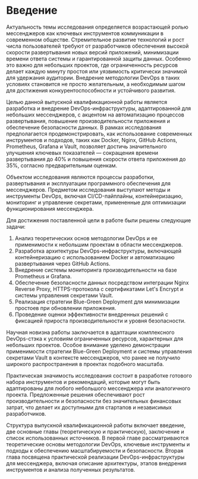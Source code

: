 # Введение

Актуальность темы исследования определяется возрастающей ролью мессенджеров как ключевых инструментов коммуникации в современном обществе. Стремительное развитие технологий и рост числа пользователей требуют от разработчиков обеспечения высокой скорости развертывания новых версий приложений, минимизации времени ответа системы и гарантированной защиты данных. Особенно это важно для небольших проектов, где ограниченность ресурсов делает каждую минуту простоя или уязвимость критически значимой для удержания аудитории. Внедрение методологии DevOps в таких условиях становится не просто желательным, а необходимым шагом для достижения конкурентоспособности и устойчивого развития.

Целью данной выпускной квалификационной работы является разработка и внедрение DevOps-инфраструктуры, адаптированной для небольших мессенджеров, с акцентом на автоматизацию процессов развертывания, повышение производительности приложения и обеспечение безопасности данных. В рамках исследования предполагается продемонстрировать, как использование современных инструментов и подходов, таких как Docker, Nginx, GitHub Actions, Prometheus, Grafana и Vault, позволяет достичь значительного улучшения ключевых показателей — сокращения времени развертывания до 40% и повышения скорости ответа приложения до 35%, согласно предварительным оценкам.

Объектом исследования являются процессы разработки, развертывания и эксплуатации программного обеспечения для мессенджеров. Предметом исследования выступают методы и инструменты DevOps, включая CI/CD-пайплайны, контейнеризацию, мониторинг и управление секретами, примененные для оптимизации функционирования мессенджера.

Для достижения поставленной цели в работе были решены следующие задачи:
1. Анализ теоретических основ методологии DevOps и ее применимости к небольшим проектам в области мессенджеров.
2. Разработка архитектуры DevOps-инфраструктуры, включающей контейнеризацию с использованием Docker и автоматизацию развертывания через GitHub Actions.
3. Внедрение системы мониторинга производительности на базе Prometheus и Grafana.
4. Обеспечение безопасности данных посредством интеграции Nginx Reverse Proxy, HTTPS-протокола с сертификатами Let's Encrypt и системы управления секретами Vault.
5. Реализация стратегии Blue-Green Deployment для минимизации простоев при обновлении приложения.
6. Проведение оценки эффективности внедренных решений с фиксацией прироста производительности и уровня безопасности.

Научная новизна работы заключается в адаптации комплексного DevOps-стэка к условиям ограниченных ресурсов, характерных для небольших проектов. Особое внимание уделено демонстрации применимости стратегии Blue-Green Deployment и системы управления секретами Vault в контексте мессенджеров, что ранее не получило широкого распространения в проектах подобного масштаба.

Практическая значимость исследования состоит в разработке готового набора инструментов и рекомендаций, которые могут быть адаптированы для любого небольшого мессенджера или аналогичного проекта. Предложенные решения обеспечивают рост производительности и безопасности без значительных финансовых затрат, что делает их доступными для стартапов и независимых разработчиков.

Структура выпускной квалификационной работы включает введение, две основные главы (теоретическую и практическую), заключение и список использованных источников. В первой главе рассматриваются теоретические основы методологии DevOps, ключевые инструменты и подходы к обеспечению масштабируемости и безопасности. Вторая глава посвящена практической реализации DevOps-инфраструктуры для мессенджера, включая описание архитектуры, этапов внедрения инструментов и анализа полученных результатов. 